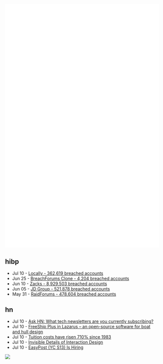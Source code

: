![Metrics](https://raw.githubusercontent.com/phixion/phixion/master/metrics.svg)

## hibp

<!--
for https://github.com/phixion/phixion/blob/main/.github/workflows/feeds.yml
-->
<!--START_SECTION:haveibeenpwnd-->
- Jul 10 - [Locally - 362,619 breached accounts](https://haveibeenpwned.com/PwnedWebsites#Locally)
- Jun 25 - [BreachForums Clone - 4,204 breached accounts](https://haveibeenpwned.com/PwnedWebsites#BreachForumsClone)
- Jun 10 - [Zacks - 8,929,503 breached accounts](https://haveibeenpwned.com/PwnedWebsites#Zacks)
- Jun 05 - [JD Group - 521,878 breached accounts](https://haveibeenpwned.com/PwnedWebsites#JDGroup)
- May 31 - [RaidForums - 478,604 breached accounts](https://haveibeenpwned.com/PwnedWebsites#RaidForums)
<!--END_SECTION:haveibeenpwnd-->

## hn

<!--
for https://github.com/phixion/phixion/blob/main/.github/workflows/feeds.yml
-->
<!--START_SECTION:hn-->
- Jul 10 - [Ask HN: What tech newsletters are you currently subscribing?](https://news.ycombinator.com/item?id=36671105)
- Jul 10 - [FreeShip Plus in Lazarus – an open-source software for boat and hull design](https://github.com/markmal/freeship-plus-in-lazarus)
- Jul 10 - [Tuition costs have risen 710% since 1983](https://statecraft.beehiiv.com/p/student-loan-debt-forgiveness)
- Jul 10 - [Invisible Details of Interaction Design](https://rauno.me/craft/interaction-design)
- Jul 10 - [EasyPost (YC S13) Is Hiring](https://www.easypost.com/careers)
<!--END_SECTION:hn-->

<!--
for https://yhype.me
-->
![](https://hit.yhype.me/github/profile?user_id=13013670)
